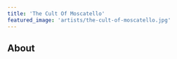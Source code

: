 ```yaml
---
title: 'The Cult Of Moscatello'
featured_image: 'artists/the-cult-of-moscatello.jpg'
---
```


## About


